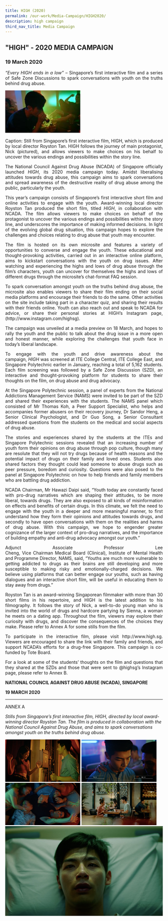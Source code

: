 ```yaml
---
title: HIGH (2020)
permalink: /our-work/Media-Campaign/HIGH2020/
description: high campaign
third_nav_title: Media Campaign
---
```

"HIGH" - 2020 MEDIA CAMPAIGN
----------------------------

### 19 March 2020

<p align="justify"> <i>“Every HIGH ends in a low” </i>– Singapore’s first interactive film and a series of Safe Zone Discussions to spark conversations with youth on the truths behind drug abuse.</p>
 
![](/images/HIGH/high_01.jpg)	
<p align="justify"> Caption: Still from Singapore’s first interactive film, HIGH, which is produced by local director Royston Tan. HIGH follows the journey of main protagonist, Nick (pictured), and allows viewers to make choices on his behalf to uncover the various endings and possibilities within the story line.
  

<p align="justify"> The National Council Against Drug Abuse (NCADA) of Singapore officially launched <i>HIGH</i>, its 2020 media campaign today. Amidst liberalising attitudes towards drug abuse, this campaign aims to spark conversations and spread awareness of the destructive reality of drug abuse among the public, particularly the youth.

<p align="justify"> This year’s campaign consists of Singapore’s first interactive short film and online activities to engage with the youth. Award-winning local director Royston Tan produced the short film, titled <i>HIGH</i>, in collaboration with NCADA. The film allows viewers to make choices on behalf of the protagonist to uncover the various endings and possibilities within the story line, and underscores the importance of making informed decisions. In light of the evolving global drug situation, this campaign hopes to explore the challenges and choices relating to drug abuse that youth may encounter.

<p align="justify"> The film is hosted on its own microsite and features a variety of opportunities to converse and engage the youth. These educational and thought-provoking activities, carried out in an interactive online platform, aims to kickstart conversations with the youth on drug issues. After watching and experiencing the highs and lows of drug abuse through the film’s characters, youth can uncover for themselves the highs and lows of different drugs through the microsite’s chat-format FAQ session.

<p align="justify"> To spark conversation amongst youth on the truths behind drug abuse, the microsite also enables viewers to share their film ending on their social media platforms and encourage their friends to do the same. Other activities on the site include taking part in a character quiz, and sharing their results with their friends online. Youth can also reach out and speak to NCADA for advice, or share their personal stories at HIGH’s Instagram page, (http://www.instagram.com/highsg).

<p align="justify"> The campaign was unveiled at a media preview on 18 March, and hopes to rally the youth and the public to talk about the drug issue in a more open and honest manner, while exploring the challenges that youth face in today’s liberal landscape.   

<p align="justify"> To engage with the youth and drive awareness about the campaign, <i>HIGH</i> was screened at ITE College Central, ITE College East, and Singapore Polytechnic earlier in January, reaching a total of 5,162 students. Each film screening was followed by a Safe Zone Discussion (SZD), an interactive and thought-provoking platform for students to share their thoughts on the film, on drug abuse and drug advocacy. 

<p align="justify"> At the Singapore Polytechnic session, a panel of experts from the National Addictions Management Service (NAMS) were invited to be part of the SZD and shared their experiences with the students. The NAMS panel which consisted of Mr Thomas Koh, a Peer Support Specialist, who helps and accompanies former abusers on their recovery journey, Dr Sandor Heng, a Senior Clinical Psychologist, and Dr Guo Song, a Senior Consultant addressed questions from the students on the medical and social aspects of drug abuse.  

<p align="justify"> The stories and experiences shared by the students at the ITEs and Singapore Polytechnic sessions revealed that an increasing number of youth form their opinions on drug abuse through pop culture, though many are resolute that they will not try drugs because of health reasons and the potential impact of drugs on their family and loved ones. Students also shared factors they thought could lead someone to abuse drugs such as peer pressure, boredom and curiosity. Questions were also posed to the panel at Singapore Polytechnic on how to help friends and family members who are battling drug addiction.  

<p align="justify"> NCADA Chairman, Mr Hawazi Daipi said, “Youth today are constantly faced with pro-drug narratives which are shaping their attitudes, to be more liberal, towards drugs. They are also exposed to all kinds of misinformation on effects and benefits of certain drugs. In this climate, we felt the need to engage with the youth in a deeper and more meaningful manner, to first understand how they form their opinions and attitudes towards drugs, and secondly to have open conversations with them on the realities and harms of drug abuse. With this campaign, we hope to engender greater cognizance of the larger context of pro-drug narratives, and the importance of building empathy and anti-drug advocacy amongst our youth.” 

<p align="justify"> Adjunct Associate Professor Lee Cheng, Vice Chairman Medical Board (Clinical), Institute of Mental Health and Programme Director, NAMS, said, “Youths are much more vulnerable to getting addicted to drugs as their brains are still developing and more susceptible to making risky and emotionally-charged decisions. We believe using platforms that can better engage our youths, such as having dialogues and an interactive short film, will be useful in educating them to stay away from drugs.”

<p align="justify"> Royston Tan is an award-winning Singaporean filmmaker with more than 30 short films in his repertoire, and HIGH is the latest addition to his filmography. It follows the story of Nick, a well-to-do young man who is invited into the world of drugs and hardcore partying by Sienna, a woman he meets on a dating app. Throughout the film, viewers may explore their curiosity with drugs, and discover the consequences of the choices they make. Please refer to Annex A for some stills from the film.

<p align="justify"> To participate in the interactive film, please visit http://www.high.sg. Viewers are encouraged to share the link with their family and friends, and support NCADA’s efforts for a drug-free Singapore. This campaign is co-funded by Tote Board.

<p align="justify"> For a look at some of the students’ thoughts on the film and questions that they shared at the SZDs and those that were sent to @highsg’s Instagram page, please refer to Annex B.</p>



<b>NATIONAL COUNCIL AGAINST DRUG ABUSE (NCADA), SINGAPORE </b>

**19 MARCH 2020**

* * *

ANNEX A

*Stills from Singapore’s first interactive film, HIGH, directed by local award-winning director Royston Tan. The film is produced in collaboration with the National Council Against Drug Abuse, and aims to spark conversations amongst youth on the truths behind drug abuse.*
     
![](/images/HIGH/high02.png)
![](/images/HIGH/high03.png)
![](/images/HIGH/high04.png)
![](/images/HIGH/high05.png)
![](/images/HIGH/high06.png)